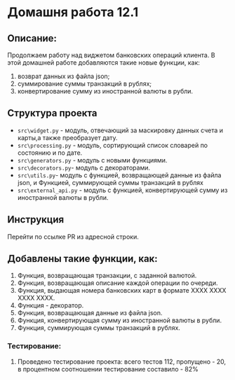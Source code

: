 # Домашня работа 12.1


## Описание:
Продолжаем работу над виджетом банковских операций клиента. В этой домашней работе добавляются такие новые функции, как:
1. возврат данных из файла json;
2. суммирование суммы транзакций в рублях;
3. конвертирование сумму из иностранной валюты в рубли.


## Структура проекта
* `src\widget.py` - модуль, отвечающий за маскировку данных счета и карты,а также преобразует дату.
* `src\processing.py` - модуль, сортирующий список словарей по состоянию и по дате.
* `src\generators.py` - модуль с новыми функциями.
* `src\decorators.py`- модуль с декораторами.
* `src\utils.py`- модуль с функцией, возвращающей данные из файла json, и Функцией, суммирующей суммы транзакций в рублях
* `src\external_api.py` - модуль с функцией, конвертирующей сумму из иностранной валюты в рубли.


## Инструкция
Перейти по ссылке PR из адресной строки.


## Добавлены такие функции, как:
1. Функция, возвращающая транзакции, с заданной валютой.
2. Функция, возвращающая описание каждой операции по очереди.
3. Функция, выдающая номера банковских карт в формате XXXX XXXX XXXX XXXX.
4. Функция - декоратор.
5. Функция, возвращающая данные из файла json.
6. Функция, конвертирующая сумму из иностранной валюты в рубли.
7. Функция, суммирующая суммы транзакций в рублях.

### Тестирование:
1. Проведено тестирование проекта: всего тестов 112, пропущено - 20, в процентном соотношении тестирование составило - 82%


